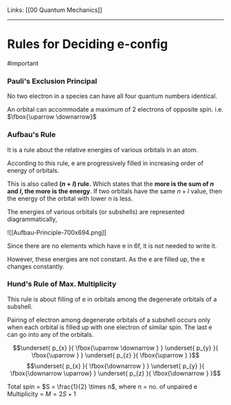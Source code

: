 Links: [[00 Quantum Mechanics]]
___
# Rules for Deciding e-config
#important 

### Pauli's Exclusion Principal 
No two electron in a species can have all four quantum numbers identical. 

An orbital can accommodate a maximum of 2 electrons of opposite spin. i.e. $\fbox{\uparrow \downarrow}$

### Aufbau's Rule
It is a rule about the relative energies of various orbitals in an atom.

According to this rule, e are progressively filled in increasing order of energy of orbitals. 

This is also called **$(n+l)$ rule.** Which states that the **more is the sum of $n$ and $l$, the more is the energy**. If two orbitals have the same $n+l$ value, then the energy of the orbital with lower n is less. 

The energies of various orbitals (or subshells) are represented diagrammatically, 

![[Aufbau-Principle-700x694.png]]

Since there are no elements which have e in 6f, it is not needed to write it.

However, these energies are not constant. As the e are filled up, the e changes constantly. 

### Hund's Rule of Max. Multiplicity
This rule is about filling of e in orbitals among the degenerate orbitals of a subshell. 

Pairing of electron among degenerate orbitals of a subshell occurs only when each orbital is filled up with one electron of similar spin. 
The last e can go into any of the orbitals. 

$$\underset{ p_{x} }{ \fbox{\uparrow \downarrow } } \underset{ p_{y} }{ \fbox{\uparrow  } } \underset{ p_{z} }{ \fbox{\uparrow  } }$$
$$\underset{ p_{x} }{ \fbox{\downarrow  } } \underset{ p_{y} }{ \fbox{\downarrow \uparrow} } \underset{ p_{z} }{ \fbox{\downarrow  } }$$

Total spin = $S = \frac{1}{2} \times n$, where n = no. of unpaired e
Multiplicity = $M = 2S+1$
